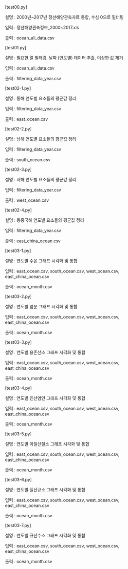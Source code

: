 ﻿[test00.py]

설명 : 2000년~2017년 정선해양관측자료 통합, 수심 0으로 필터링

입력 : 정선해양관측정보_2000~2017.xls

출력 : ocean_all_data.csv


[test01.py]

설명 : 필요한 열 필터링, 날짜 (연도별) 데이터 추출, 이상한 값 제거

입력 : ocean_all_data.csv

출력 : filtering_data_year.csv


[test02-1.py]

설명 : 동해 연도별 요소들의 평균값 정리

입력 : filtering_data_year.csv

출력 : east_ocean.csv


[test02-2.py]

설명 : 남해 연도별 요소들의 평균값 정리

입력 : filtering_data_year.csv

출력 : south_ocean.csv


[test02-3.py]

설명 : 서해 연도별 요소들의 평균값 정리

입력 : filtering_data_year.csv

출력 : west_ocean.csv


[test02-4.py]

설명 : 동중국해 연도별 요소들의 평균값 정리

입력 : filtering_data_year.csv

출력 : east_china_ocean.csv


[test03-1.py]

설명 : 연도별 수온 그래프 시각화 및 통합

입력 : east_ocean.csv, south_ocean.csv, west_ocean.csv, east_china_ocean.csv

출력 : ocean_month.csv


[test03-2.py]

설명 : 연도별 염분 그래프 시각화 및 통합

입력 : east_ocean.csv, south_ocean.csv, west_ocean.csv, east_china_ocean.csv

출력 : ocean_month.csv


[test03-3.py]

설명 : 연도별 용존산소 그래프 시각화 및 통합

입력 : east_ocean.csv, south_ocean.csv, west_ocean.csv, east_china_ocean.csv

출력 : ocean_month.csv


[test03-4.py]

설명 : 연도별 인산염인 그래프 시각화 및 통합

입력 : east_ocean.csv, south_ocean.csv, west_ocean.csv, east_china_ocean.csv

출력 : ocean_month.csv


[test03-5.py]

설명 : 연도별 아질산질소 그래프 시각화 및 통합

입력 : east_ocean.csv, south_ocean.csv, west_ocean.csv, east_china_ocean.csv

출력 : ocean_month.csv


[test03-6.py]

설명 : 연도별 질산규소 그래프 시각화 및 통합

입력 : east_ocean.csv, south_ocean.csv, west_ocean.csv, east_china_ocean.csv

출력 : ocean_month.csv


[test03-7.py]

설명 : 연도별 규산수소 그래프 시각화 및 통합

입력 : east_ocean.csv, south_ocean.csv, west_ocean.csv, east_china_ocean.csv

출력 : ocean_month.csv

